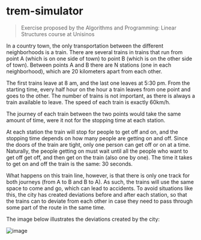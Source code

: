 # trem-simulator

> Exercise proposed by the Algorithms and Programming: Linear Structures course at Unisinos 

In a country town, the only transportation between the different neighborhoods is a train. There are several trains in trains that run from point A (which is on one side of town) to point B (which is on the other side of town). Between points A and B there are N stations (one in each neighborhood), which are 20 kilometers apart from each other. 

The first trains leave at 8 am, and the last one leaves at 5:30 pm. From the starting time, every half hour on the hour a train leaves from one point and goes to the other. The number of trains is not important, as there is always a train available to leave. The speed of each train is exactly 60km/h.

The journey of each train between the two points would take the same amount of time, were it not for the stopping time at each station. 

At each station the train will stop for people to get off and on, and the stopping time depends on how many people are getting on and off. Since the doors of the train are tight, only one person can get off or on at a time. Naturally, the people getting on must wait until all the people who want to get off get off, and then get on the train (also one by one). The time it takes to get on and off the train is the same: 30 seconds.

What happens on this train line, however, is that there is only one track for both journeys (from A to B and B to A). As such, the trains will use the same space to come and go, which can lead to accidents. To avoid situations like this, the city has created deviations before and after each station, so that the trains can to deviate from each other in case they need to pass through some part of the route in the same time.

The image below illustrates the deviations created by the city:

![image](https://user-images.githubusercontent.com/63256286/185188600-2a32cf30-fa45-498f-a5ff-eebc4e2ecbf4.png)
